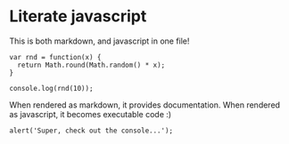 <link rel='stylesheet' type='text/css' href='literate-sass.css' />

# Literate javascript

This is both markdown, and javascript in one file!

    var rnd = function(x) {
      return Math.round(Math.random() * x);
    }

    console.log(rnd(10));

When rendered as markdown, it provides documentation. When rendered as javascript, it becomes executable code :)

    alert('Super, check out the console...');